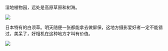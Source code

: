 湿地植物园，远处是高原草原和树海。 ​​​​

![](http://note.youdao.com/yws/res/2762/A325B341B9684A46AE25B94D72643E92)

日本特有的白须草。明天随便一张都能拿去做屏保，这地方摄影爱好者一定不能错过，美呆了，好相机在这种地方才叫有价值。 ​​​​

![](http://note.youdao.com/yws/res/2765/339551D1FCEA4CAB9ECFD63043CCD9A8)

  


